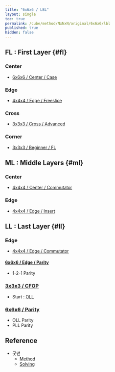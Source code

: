 ```yaml
---
title: "6x6x6 / LBL"
layout: single
toc: true
permalink: /cube/method/NxNxN/original/6x6x6/lbl
published: true
hidden: false
---
```


<head>
  <base target="_blank">
</head>



## FL : First Layer {#fl}

### Center

- [6x6x6 / Center / Case](/cube/method/NxNxN/original/6x6x6/center/case)

### Edge

- [4x4x4 / Edge / Freeslice](/cube/method/NxNxN/original/4x4x4/edge/freeslice)

### Cross

- [3x3x3 / Cross / Advanced](/cube/method/NxNxN/original/3x3x3/cross/advanced)

### Corner

- [3x3x3 / Beginner / FL](/cube/method/NxNxN/original/3x3x3/beginner/fl)



## ML : Middle Layers {#ml}

### Center

- [4x4x4 / Center / Commutator](/cube/method/NxNxN/original/4x4x4/center/commutator)

### Edge

- [4x4x4 / Edge / Insert](/cube/method/NxNxN/original/4x4x4/edge/insert)



## LL : Last Layer {#ll}

### Edge

- [4x4x4 / Edge / Commutator](/cube/method/NxNxN/original/4x4x4/edge/commutator)

#### [6x6x6 / Edge / Parity](/cube/method/NxNxN/original/6x6x6/edge/parity)

- 1-2-1 Parity

### [3x3x3 / CFOP](/cube/method/NxNxN/original/3x3x3/cfop)

- Start : [OLL](/cube/method/NxNxN/original/3x3x3/cfop#oll)

### [6x6x6 / Parity](/cube/method/NxNxN/original/6x6x6/parity)

- OLL Parity
- PLL Parity



## Reference

- 굿맨
  - [Method](https://youtu.be/D_UYYz_OwOM)
  - [Solving](https://youtu.be/dY3f03wGivc)
